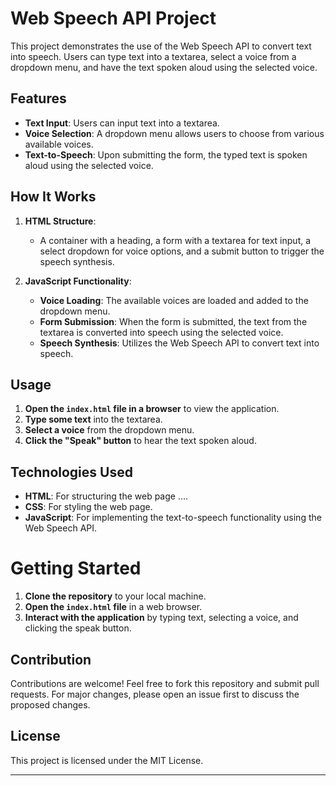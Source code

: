 # Web Speech API Project

This project demonstrates the use of the Web Speech API to convert text into speech. Users can type text into a textarea, select a voice from a dropdown menu, and have the text spoken aloud using the selected voice.

## Features

- **Text Input**: Users can input text into a textarea.
- **Voice Selection**: A dropdown menu allows users to choose from various available voices.
- **Text-to-Speech**: Upon submitting the form, the typed text is spoken aloud using the selected voice.

## How It Works

1. **HTML Structure**:
    - A container with a heading, a form with a textarea for text input, a select dropdown for voice options, and a submit button to trigger the speech synthesis.

2. **JavaScript Functionality**:
    - **Voice Loading**: The available voices are loaded and added to the dropdown menu.
    - **Form Submission**: When the form is submitted, the text from the textarea is converted into speech using the selected voice.
    - **Speech Synthesis**: Utilizes the Web Speech API to convert text into speech.

## Usage

1. **Open the `index.html` file in a browser** to view the application.
2. **Type some text** into the textarea.
3. **Select a voice** from the dropdown menu.
4. **Click the "Speak" button** to hear the text spoken aloud.

## Technologies Used

- **HTML**: For structuring the web page  ....
- **CSS**: For styling the web page.
- **JavaScript**: For implementing the text-to-speech functionality using the Web Speech API.

# Getting Started

1. **Clone the repository** to your local machine.
2. **Open the `index.html` file** in a web browser.
3. **Interact with the application** by typing text, selecting a voice, and clicking the speak button.

## Contribution

Contributions are welcome! Feel free to fork this repository and submit pull requests. For major changes, please open an issue first to discuss the proposed changes.

## License

This project is licensed under the MIT License.

---
